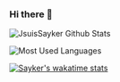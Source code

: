 ### Hi there 👋


![JsuisSayker Github Stats](https://github-readme-stats.vercel.app/api?username=JsuisSayker&theme=tokyonight&show_icons=true&count_private=true)


![Most Used Languages](https://github-readme-stats.vercel.app/api/top-langs/?username=JsuisSayker&theme=tokyonight&layout=compact)


[![Sayker's wakatime stats](https://github-readme-stats.vercel.app/api/wakatime?username=Sayker&theme=tokyonight)](https://github.com/anuraghazra/github-readme-stats)
